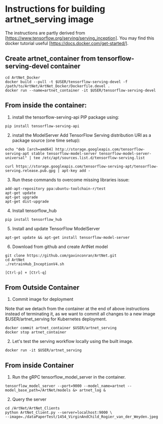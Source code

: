 # Instructions for building artnet_serving image
The instructions are partly derived from [https://www.tensorflow.org/serving/serving_inception]. You may find this docker tutorial useful [https://docs.docker.com/get-started/].


## Create artnet_container from tensorflow-serving-devel container
```
cd ArtNet_Docker
docker build --pull -t $USER/tensorflow-serving-devel -f /path/to/ArtNet/ArtNet_Docker/Dockerfile.devel .
docker run --name=artnet_container -it $USER/tensorflow-serving-devel
```

## From inside the container: 
1) install the tensorflow-serving-api PIP package using:
```
pip install tensorflow-serving-api
```
 
2) install the ModelServer
Add TensorFlow Serving distribution URI as a package source (one time setup):
```
echo "deb [arch=amd64] http://storage.googleapis.com/tensorflow-serving-apt stable tensorflow-model-server tensorflow-model-server-universal" | tee /etc/apt/sources.list.d/tensorflow-serving.list

curl https://storage.googleapis.com/tensorflow-serving-apt/tensorflow-serving.release.pub.gpg | apt-key add -
```

3) Run these commands to overcome missing libraries issue:
```
add-apt-repository ppa:ubuntu-toolchain-r/test 
apt-get update
apt-get upgrade
apt-get dist-upgrade
```

4) Install tensorflow_hub
```
pip install tensorflow_hub
```

5) Install and update TensorFlow ModelServer
```
apt-get update && apt-get install tensorflow-model-server
```

6) Download from github and create ArtNet model
```
git clone https://github.com/gavinconran/ArtNet.git
cd ArtNet
./retrainHub_InceptionV4.sh

[Ctrl-p] + [Ctrl-q]
```

## From Outside Container
1) Commit image for deployment

Note that we detach from the container at the end of above instructions instead of terminating it, 
as we want to commit all changes to a new image $USER/artnet_serving for Kubernetes deployment.
```
docker commit artnet_container $USER/artnet_serving
docker stop artnet_container
```

2) Let's test the serving workflow locally using the built image.
```
docker run -it $USER/artnet_serving
```

## From inside Container
1) Run the gRPC tensorflow_model_server in the container.
```
tensorflow_model_server --port=9000 --model_name=artnet --model_base_path=/ArtNet/models &> artnet_log &
```

2) Query the server
```
cd /ArtNet/ArtNet_Clients
python ArtNet_Client.py --server=localhost:9000 \
--image=./dataPaperTest/1454_VirginAndChild_Rogier_van_der_Weyden.jpeg 
```














